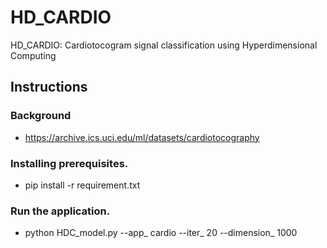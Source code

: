 # HD_CARDIO
HD_CARDIO: Cardiotocogram signal classification using Hyperdimensional Computing

## Instructions

### Background
 - https://archive.ics.uci.edu/ml/datasets/cardiotocography

### Installing prerequisites.
 - pip install -r requirement.txt

### Run the application.
 - python HDC_model.py --app_ cardio --iter_ 20 --dimension_ 1000
